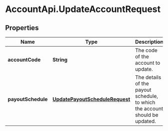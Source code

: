 # AccountApi.UpdateAccountRequest

## Properties

Name | Type | Description | Notes
------------ | ------------- | ------------- | -------------
**accountCode** | **String** | The code of the account to update. | 
**payoutSchedule** | [**UpdatePayoutScheduleRequest**](UpdatePayoutScheduleRequest.md) | The details of the payout schedule, to which the account should be updated. | 


